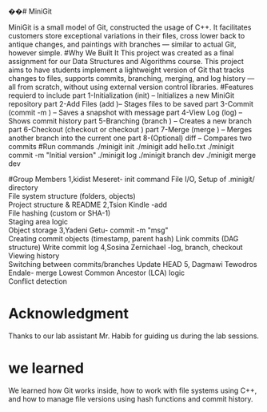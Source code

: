 ��#   M i n i G i t

 
MiniGit is a small model of Git, constructed the usage of C++.
It facilitates customers store exceptional variations in their files, cross lower back to antique changes, and paintings with branches — similar to actual Git, however simple.
#Why We Built It
This project was created as a final assignment for our Data Structures and Algorithms course. This project aims to have students implement a lightweight version of Git that tracks changes to files, supports commits, branching, merging, and log history — all from scratch, without using external version control libraries.
#Features requierd to include 
part 1-Initialization (init) – Initializes a new MiniGit repository
part 2-Add Files (add <filename>)– Stages files to be saved
part 3-Commit (commit -m <message>) – Saves a snapshot with message
part 4-View Log (log) – Shows commit history
part 5-Branching (branch <branch-name>) – Creates a new branch
part 6-Checkout (checkout <branch-name> or checkout <commit-hash>)
part 7-Merge (merge <branch-name>) – Merges another branch into the current one
part 8-(Optional) diff <commit1> <commit2> – Compares two commits
#Run commands
./minigit init
./minigit add hello.txt
./minigit commit -m "Initial version"
./minigit log
./minigit branch dev
./minigit merge dev

#Group Members
1,kidist Meseret-	init command	File I/O, 
                  Setup of .minigit/ directory	
                  File system structure (folders, objects)	
                  Project structure & README
2,Tsion Kindle -add <filename>	
                File hashing (custom or SHA-1)	
                Staging area logic	
                Object storage
3,Yadeni Getu- commit -m "msg"	
               Creating commit objects (timestamp, parent hash)	
               Link commits (DAG structure)	
               Write commit log
4,Sosina Zernichael	-log, branch, checkout	
                     Viewing history	
                     Switching between commits/branches	
                     Update HEAD
5, Dagmawi Tewodros Endale- merge <branch>
                            Lowest Common Ancestor (LCA) logic	
                            Conflict detection
                            
# Acknowledgment
Thanks to our lab assistant Mr. Habib for guiding us during the lab sessions.

# we learned 
We learned how Git works inside, how to work with file systems using C++, and how to manage file versions using hash functions and commit history.



